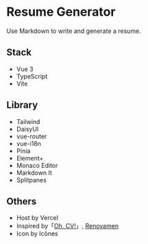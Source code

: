 # Resume Generator

Use Markdown to write and generate a resume.

## Stack

- Vue 3
- TypeScript
- Vite

## Library

- Tailwind
- DaisyUI
- vue-router
- vue-i18n
- Pinia
- Element+
- Monaco Editor
- Markdown It
- Splitpanes

## Others

- Host by Vercel
- Inspired by「[Oh, CV!](https://ohcv.zxh.io)」, [Renovamen](https://github.com/Renovamen)
- Icon by Icônes
